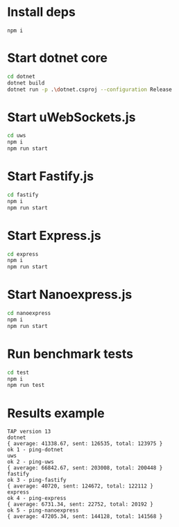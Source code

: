 # Install deps
`npm i`

# Start dotnet core
```bash
cd dotnet
dotnet build
dotnet run -p .\dotnet.csproj --configuration Release
```

# Start uWebSockets.js
```bash
cd uws
npm i
npm run start
```

# Start Fastify.js
```bash
cd fastify
npm i
npm run start
```

# Start Express.js
```bash
cd express
npm i
npm run start
```

# Start Nanoexpress.js
```bash
cd nanoexpress
npm i
npm run start
```

# Run benchmark tests
```bash
cd test
npm i
npm run test
```

# Results example
```
TAP version 13
dotnet
{ average: 41338.67, sent: 126535, total: 123975 }
ok 1 - ping-dotnet
uws
ok 2 - ping-uws
{ average: 66842.67, sent: 203008, total: 200448 }
fastify
ok 3 - ping-fastify
{ average: 40720, sent: 124672, total: 122112 }
express
ok 4 - ping-express
{ average: 6731.34, sent: 22752, total: 20192 }
ok 5 - ping-nanoexpress
{ average: 47205.34, sent: 144128, total: 141568 }
```
